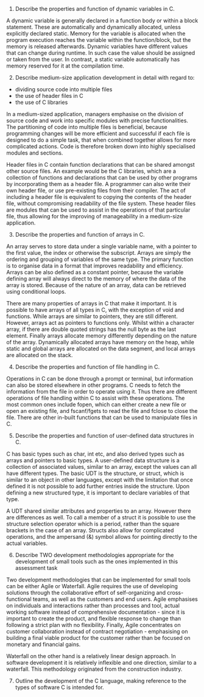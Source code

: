 1. Describe the properties and function of dynamic variables in C.

A dynamic variable is generally declared in a function body or within a block statement. These are automatically and dynamically allocated, unless explicitly declared static. Memory for the variable is allocated when the program execution reaches the variable within the function/block, but the memory is released afterwards.
Dynamic variables have different values that can change during runtime. In such case the value should be assigned or taken from the user. In contrast, a static variable automatically has memory reserved for it at the compilation time.

2. Describe medium-size application development in detail with
regard to:
- dividing source code into multiple files
- the use of header files in C
- the use of C libraries

In a medium-sized application, managers emphasise on the division of source code and work into specific modules with precise functionalities. The partitioning of code into multiple files is beneficial, because programming changes will be more efficient and successful if each file is designed to do a simple task, that when combined together allows for more complicated actions. Code is therefore broken down into highly specialised modules and sections.

Header files in C contain function declarations that can be shared amongst other source files. An example would be the C libraries, which are a collection of functions and declarations that can be used by other programs by incorporating them as a header file. A programmer can also write their own header file, or use pre-existing files from their compiler. The act of including a header file is equivalent to copying the contents of the header file, without compromising readability of the file system. These header files are modules that can be used to assist in the operations of that particular file, thus allowing for the improving of manageability in a medium-size application.

3. Describe the properties and function of arrays in C.

An array serves to store data under a single variable name, with a pointer to the first value, the index or otherwise the subscript. Arrays are simply the ordering and grouping of variables of the same type. The primary function is to organise data in a format that improves readability and efficiency. Arrays can be also defined as a constant pointer, because the variable defining array will always direct to the memory of where the data of the array is stored. Because of the nature of an array, data can be retrieved using conditional loops.

There are many properties of arrays in C that make it important. It is possible to have arrays of all types in C, with the exception of void and functions. While arrays are similar to pointers, they are still different. However, arrays act as pointers to functions only. Whilst within a character array, if there are double quoted strings has the null byte as the last element. Finally arrays allocate memory differently depending on the nature of the array. Dynamically allocated arrays have memory on the heap, while static and global arrays are allocated on the data segment, and local arrays are allocated on the stack.

4. Describe the properties and function of file handling in C.

Operations in C can be done through a prompt or terminal, but information can also be stored elsewhere in other programs. C needs to fetch the information from the file in order to operate using it. Thus there are different operations of file handling within C to assist with these operations. The most common ones include fopen, which can either create a new file or open an existing file, and fscanf/fgets to read the file and fclose to close the file. There are other in-built functions that can be used to manipulate files in C.

5.  Describe the properties and function of user-defined data
structures in C.

C has basic types such as char, int etc, and also derived types such as arrays and pointers to basic types. A user-defined data structure is a collection of associated values, similar to an array, except the values can all have different types. The basic UDT is the structure, or struct, which is similar to an object in other languages, except with the limitation that once defined it is not possible to add further entries inside the structure. Upon defining a new structured type, it is important to declare variables of that type.

A UDT shared similar attributes and properties to an array. However there are differences as well. To call a member of a struct it is possible to use the structure selection operator which is a period, rather than the square brackets in the case of an array. Structs also allow for complicated operations, and the ampersand (&) symbol allows for pointing directly to the actual variables.

6. Describe TWO development methodologies appropriate for the
development of small tools such as the ones implemented in this
assessment task

Two development methodologies that can be implemented for small tools can be either Agile or Waterfall. Agile requires the use of developing solutions through the collaborative effort of self-organizing and cross-functional teams, as well as the customers and end users. Agile emphasises on individuals and interactions rather than processes and tool, actual working software instead of comprehensive documentation - since it is important to create the product, and flexible response to change than following a strict plan with no flexibility. Finally, Agile concentrates on customer collaboration instead of contract negotiation - emphasising on building a final viable product for the customer rather than be focused on monetary and financial gains.

Waterfall on the other hand is a relatively linear design approach. In software development it is relatively inflexible and one direction, similar to a waterfall. This methodology originated from the construction industry.

7. Outline the development of the C language, making reference to the types of software C is intended for.